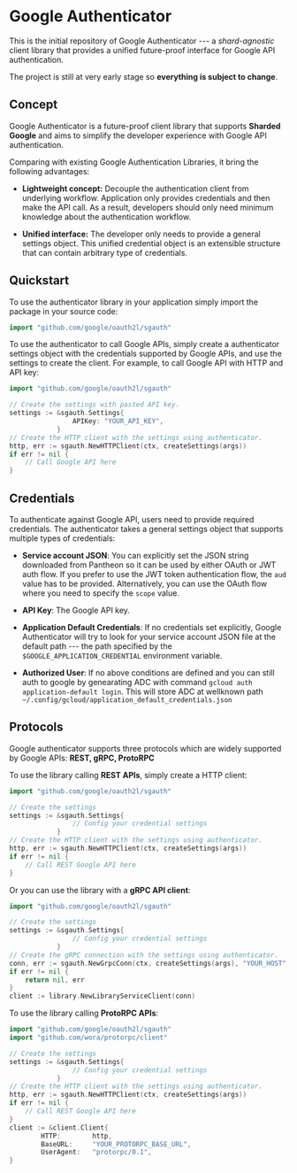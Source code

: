 Google Authenticator
======

This is the initial repository of Google Authenticator --- a _shard-agnostic_ client library that
 provides a unified future-proof interface for Google API authentication.

The project is still at very early stage so __everything is subject to change__.

Concept
-------
Google Authenticator is a future-proof client library that supports __Sharded Google__ and aims 
to simplify the developer experience with Google API authentication. 


Comparing with existing Google Authentication Libraries, it bring the following advantages:

- __Lightweight concept:__ Decouple the authentication client from underlying workflow.
Application only provides credentials and then make the API call.
As a result, developers should only need minimum knowledge about the authentication workflow.

- __Unified interface:__ The developer only needs to provide a general settings object. This unified credential object
 is an extensible structure that can contain arbitrary type of credentials.
 
Quickstart
----------

To use the authenticator library in your application simply import the package in your source
code:

```go
import "github.com/google/oauth2l/sgauth"
```

To use the authenticator to call Google APIs, simply create a authenticator settings object with
the credentials supported by Google APIs, and use the settings to create the client.
For example, to call Google API with HTTP and API key:

```go
import "github.com/google/oauth2l/sgauth"

// Create the settings with pasted API key.
settings := &sgauth.Settings{
                APIKey: "YOUR_API_KEY",
            }
// Create the HTTP client with the settings using authenticator.
http, err := sgauth.NewHTTPClient(ctx, createSettings(args))
if err != nil {
	// Call Google API here
}
```

Credentials
-----------

To authenticate against Google API, users need to provide required credentials.
The authenticator takes a general settings object that supports multiple types of credentials:

- __Service account JSON__: You can explicitly set the JSON string downloaded from Pantheon so
it can be used by either OAuth or JWT auth flow. If you prefer to use the JWT token authentication
flow, the `aud` value has to be provided. Alternatively, you can use the OAuth flow where you
need to specify the `scope` value.

- __API Key__: The Google API key.

- __Application Default Credentials__: If no credentials set explicitly, Google Authenticator
will try to look for your service account JSON file at the default path --- the path specified
by the `$GOOGLE_APPLICATION_CREDENTIAL` environment variable.

- __Authorized User__: If no above conditions are defined and you can still auth to google by genearating
ADC with command `gcloud auth application-default login`. This will store ADC at wellknown path 
`~/.config/gcloud/application_default_credentials.json`

Protocols
---------

Google authenticator supports three protocols which are widely supported by Google APIs:
__REST, gRPC, ProtoRPC__

To use the library calling __REST APIs__, simply create a HTTP client:
```go
import "github.com/google/oauth2l/sgauth"

// Create the settings
settings := &sgauth.Settings{
                // Config your credential settings
            }
// Create the HTTP client with the settings using authenticator.
http, err := sgauth.NewHTTPClient(ctx, createSettings(args))
if err != nil {
	// Call REST Google API here
}
```

Or you can use the library with a __gRPC API client__:

```go
import "github.com/google/oauth2l/sgauth"

// Create the settings
settings := &sgauth.Settings{
                // Config your credential settings
            }
// Create the gRPC connection with the settings using authenticator.
conn, err := sgauth.NewGrpcConn(ctx, createSettings(args), "YOUR_HOST", "YOUR_PORT")
if err != nil {
    return nil, err
}
client := library.NewLibraryServiceClient(conn)
```

To use the library calling __ProtoRPC APIs__:
```go
import "github.com/google/oauth2l/sgauth"
import "github.com/wora/protorpc/client"

// Create the settings
settings := &sgauth.Settings{
                // Config your credential settings
            }
// Create the HTTP client with the settings using authenticator.
http, err := sgauth.NewHTTPClient(ctx, createSettings(args))
if err != nil {
	// Call REST Google API here
}
client := &client.Client{
		HTTP:        http,
		BaseURL:     "YOUR_PROTORPC_BASE_URL",
		UserAgent:   "protorpc/0.1",
}
```

